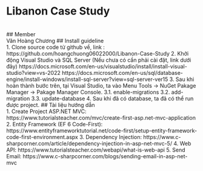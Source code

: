 # Libanon Case Study
<br>
## Member
<br>
Văn Hoàng Chương
## Install guideline
<br>
1. Clone source code từ github về, link : https://github.com/hoangchuong06022000/Libanon-Case-Study
2. Khởi động Visual Studio và SQL Server (Nếu chưa có cần phải cài đặt, link dưới đây)
https://docs.microsoft.com/en-us/visualstudio/install/install-visual-studio?view=vs-2022
https://docs.microsoft.com/en-us/sql/database-engine/install-windows/install-sql-server?view=sql-server-ver15
3. Sau khi hoàn thành bước trên, tại Visual Studio, ta vào Menu Tools ->  NuGet Pakage Manager -> Pakage Manager Console.
  3.1. enable-migrations
  3.2. add-migration
  3.3. update-database
4. Sau khi đã có database, ta đã có thể run được project.
## Tài liệu hướng dẫn
<br>
1. Create Project ASP.NET MVC: https://www.tutorialsteacher.com/mvc/create-first-asp.net-mvc-application
2. Entity Framework (EF 6 Code-First): https://www.entityframeworktutorial.net/code-first/setup-entity-framework-code-first-environment.aspx
3. Dependency Injection: https://www.c-sharpcorner.com/article/dependency-injection-in-asp-net-mvc-5/
4. Web API: https://www.tutorialsteacher.com/webapi/what-is-web-api
5. Send Email: https://www.c-sharpcorner.com/blogs/sending-email-in-asp-net-mvc
